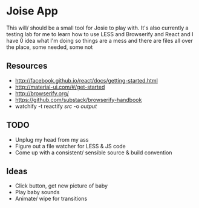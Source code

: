 # Joise App

This will/ should be a small tool for Josie to play with. It's also currently a testing lab
for me to learn how to use LESS and Browserify and React and I have 0 idea what I'm doing
so things are a mess and there are files all over the place, some needed, some not

## Resources

* http://facebook.github.io/react/docs/getting-started.html
* http://material-ui.com/#/get-started
* http://browserify.org/
* https://github.com/substack/browserify-handbook
* watchify -t reactify _src_ -o _output_

## TODO

* Unplug my head from my ass
* Figure out a file watcher for LESS & JS code
* Come up with a consistent/ sensible source & build convention

## Ideas

* Click button, get new picture of baby
* Play baby sounds
* Animate/ wipe for transitions